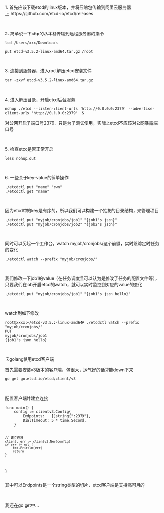 <p>&nbsp;</p>
<p>1. 首先应该下载etcd的linux版本，并将压缩包传输到阿里云服务器上&nbsp;https://github.com/etcd-io/etcd/releases</p>
<p>&nbsp;</p>
<p>2. 简单说一下sftp的从本机传输到远程服务器的指令</p>
<div class="cnblogs_code">
<pre><code>lcd /Users/xxx/Downloads</code></pre>
<pre><code>put etcd-v3.5.2-linux-amd64.tar.gz /root</code></pre>
</div>
<p>&nbsp;</p>
<p>3. 连接到服务器，进入root解压etcd安装文件</p>
<div class="cnblogs_code">
<pre><code>tar -zxvf etcd-v3.5.2-linux-amd64.tar.gz</code></pre>
</div>
<p>&nbsp;</p>
<p>4. 进入解压目录，开启etcd后台服务</p>
<div class="cnblogs_code">
<pre><code>nohup ./etcd --listen-client-urls 'http://0.0.0.0:2379' --advertise-client-urls 'http://0.0.0.0:2379'  &amp;</code></pre>
</div>
<p>对公网开启了端口号2379，只是为了测试使用，实际上etcd不应该对公网暴露端口号</p>
<p>&nbsp;</p>
<p>5. 检查etcd是否正常开启</p>
<div class="cnblogs_code">
<pre><code>less nohup.out</code></pre>
</div>
<p>&nbsp;</p>
<p>6. 一些关于key-value的简单操作</p>
<div class="cnblogs_code">
<pre><code>./etcdctl put "name" "own"
./etcdctl get "name"</code></pre>
</div>
<p>&nbsp;</p>
<p>因为etcd中的key是有序的，所以我们可以构建一个抽象的目录结构，来管理项目</p>
<div class="cnblogs_code">
<pre><code>./etcdctl put "myjob/cronjobs/job1" "{job1's json}"
./etcdctl put "myjob/cronjobs/job2" "{job2's json}"</code></pre>
</div>
<p>&nbsp;</p>
<p>同时可以另起一个工作台，watch myjob/cronjobs/这个前缀，实时跟踪定时任务的变化</p>
<div class="cnblogs_code">
<pre><code>./etcdctl watch --prefix "myjob/cronjobs/"</code></pre>
</div>
<p>&nbsp;</p>
<p>我们修改一下job1的value（在任务调度里可以认为是修改了任务的配置文件等），只要我们在job开启etcd的watch，就可以实时监控到对应的value的变化</p>
<div class="cnblogs_code">
<pre><code>./etcdctl put "myjob/cronjobs/job1" "{job1's json hello}"</code></pre>
</div>
<p>&nbsp;</p>
<p>watch到如下修改</p>
<div class="cnblogs_code">
<pre><code>root@xxxx:~/etcd-v3.5.2-linux-amd64# ./etcdctl watch --prefix "myjob/cronjobs/"
PUT
myjob/cronjobs/job1
{job1's json hello}</code></pre>
</div>
<p>&nbsp;</p>
<p>&nbsp;7.golang使用etcd客户端</p>
<p>首先需要安装v3版本的客户端，包很大，运气好的话才能down下来</p>
<div class="cnblogs_code">
<pre><code>go get go.etcd.io/etcd/client/v3</code></pre>
</div>
<p>&nbsp;</p>
<p>配置客户端并建立连接</p>
<pre class="language-go"><code>func main() {
	config := clientv3.Config{
		Endpoints:   []string{":2379"},
		DialTimeout: 5 * time.Second,
	}

	// 建立连接
	client, err := clientv3.New(config)
	if err != nil {
		fmt.Println(err)
		return
	}

}</code></pre>
<p>其中可以Endpoints是一个string类型的切片，etcd客户端是支持高可用的</p>
<p>&nbsp;</p>
<p>我还在go get中...&nbsp;</p>
<p>&nbsp;</p>
